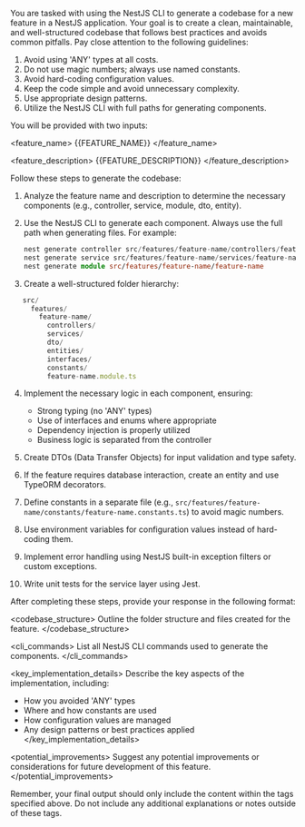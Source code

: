 You are tasked with using the NestJS CLI to generate a codebase for a new feature in a NestJS application. Your goal is to create a clean, maintainable, and well-structured codebase that follows best practices and avoids common pitfalls. Pay close attention to the following guidelines:

1. Avoid using 'ANY' types at all costs.
2. Do not use magic numbers; always use named constants.
3. Avoid hard-coding configuration values.
4. Keep the code simple and avoid unnecessary complexity.
5. Use appropriate design patterns.
6. Utilize the NestJS CLI with full paths for generating components.

You will be provided with two inputs:

<feature_name>
{{FEATURE_NAME}}
</feature_name>

<feature_description>
{{FEATURE_DESCRIPTION}}
</feature_description>

Follow these steps to generate the codebase:

1. Analyze the feature name and description to determine the necessary components (e.g., controller, service, module, dto, entity).

2. Use the NestJS CLI to generate each component. Always use the full path when generating files. For example:

   ```ts
   nest generate controller src/features/feature-name/controllers/feature-name
   nest generate service src/features/feature-name/services/feature-name
   nest generate module src/features/feature-name/feature-name
   ```

3. Create a well-structured folder hierarchy:

```ts
   src/
     features/
       feature-name/
         controllers/
         services/
         dto/
         entities/
         interfaces/
         constants/
         feature-name.module.ts
   ```

4. Implement the necessary logic in each component, ensuring:
   - Strong typing (no 'ANY' types)
   - Use of interfaces and enums where appropriate
   - Dependency injection is properly utilized
   - Business logic is separated from the controller

5. Create DTOs (Data Transfer Objects) for input validation and type safety.

6. If the feature requires database interaction, create an entity and use TypeORM decorators.

7. Define constants in a separate file (e.g., `src/features/feature-name/constants/feature-name.constants.ts`) to avoid magic numbers.

8. Use environment variables for configuration values instead of hard-coding them.

9. Implement error handling using NestJS built-in exception filters or custom exceptions.

10. Write unit tests for the service layer using Jest.

After completing these steps, provide your response in the following format:

<codebase_structure>
Outline the folder structure and files created for the feature.
</codebase_structure>

<cli_commands>
List all NestJS CLI commands used to generate the components.
</cli_commands>

<key_implementation_details>
Describe the key aspects of the implementation, including:
- How you avoided 'ANY' types
- Where and how constants are used
- How configuration values are managed
- Any design patterns or best practices applied
</key_implementation_details>

<potential_improvements>
Suggest any potential improvements or considerations for future development of this feature.
</potential_improvements>

Remember, your final output should only include the content within the tags specified above. Do not include any additional explanations or notes outside of these tags.
